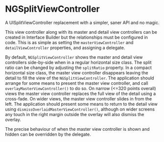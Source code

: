 # NGSplitViewController
A UISplitViewController replacement with a simpler, saner API and no magic.

This view controller along with its master and detail view controllers can be created in Interface Builder
but the relationships must be configured in code. This is as simple as setting the `masterViewController` and
`detailViewController` properties, and assigning a delegate.

By default, `NGSplitViewController` shows the master and detail view controllers side-by-side when in a
regular horizontal size class. The split ratio can be changed by adjusting the `splitRatio` property.
In a compact horizontal size class, the master view controller disappears leaving the detail to fill the
view of the `NGSplitViewController`. The application should arrange for some means to present the master
view controller, and call `overlayMasterViewController()` to do so. On narrow (<=320 points overall) views
the master view controller replaces the full view of the detail using a cross-fade. On wider views, the
master view controller slides in from the left. The application should present some means to return to
the detail view using `dismissOverlaidMasterViewController()`, although on wider screens any touch in the
right margin outside the overlay will also dismiss the overlay.

The precise behaviour of when the master view controller is shown and hidden can be overridden by the
delegate.
